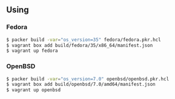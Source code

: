 Using
---
### Fedora
```sh
$ packer build -var="os_version=35" fedora/fedora.pkr.hcl
$ vagrant box add build/fedora/35/x86_64/manifest.json
$ vagrant up fedora
```

### OpenBSD
```sh
$ packer build -var="os_version=7.0" openbsd/openbsd.pkr.hcl
$ vagrant box add build/openbsd/7.0/amd64/manifest.json
$ vagrant up openbsd
```
